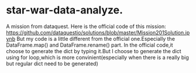 # star-war-data-analyze.
A mission from dataquest.
Here is the official code of this mission:
https://github.com/dataquestio/solutions/blob/master/Mission201Solution.ipynb
But my code is a little different from the official one.Especially the DataFrame.map() and DataFrame.rename() part.
In the official code,it choose to generate the dict by typing it.But I choose to generate the dict using for loop,which is more convinient(especially when there is a really big but regular dict need to be generated)
